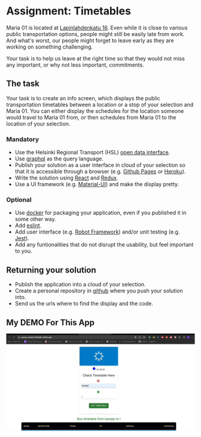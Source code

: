 # Assignment: Timetables

Maria 01 is located at [Lapinlahdenkatu 16](https://www.google.com/maps/place/Lapinlahdenkatu+16,+00180+Helsinki,+Suomi). Even while it is close to various public transportation options, people might still be easily late from work. And what's worst, our people might forget to leave early as they are working on something challenging.

Your task is to help us leave at the right time so that they would not miss any important, or why not less important, commitments.

## The task

Your task is to create an info screen, which displays the public transportation timetables between a location or a stop of your selection and Maria 01. You can either display the schedules for the location someone would travel to Maria 01 from, or then schedules from Maria 01 to the location of your selection.

### Mandatory

* Use the Helsinki Regional Transport (HSL) [open data interface](https://www.hsl.fi/en/opendata).
* Use [graphql](https://graphql.org/) as the query language.
* Publish your solution as a user interface in cloud of your selection so that it is accessible through a browser (e.g. [Github Pages](https://pages.github.com/) or [Heroku](https://www.heroku.com/)).
* Write the solution using [React](https://reactjs.org/) and [Redux](https://redux.js.org/).
* Use a UI framework (e.g. [Material-UI](https://material-ui.com/)) and make the display pretty.

### Optional

* Use [docker](https://docs.docker.com/) for packaging your application, even if you published it in some other way.
* Add [eslint](http://eslint.org/).
* Add user interface (e.g. [Robot Framework](https://robotframework.org/)) and/or unit testing (e.g. [Jest](https://jestjs.io/)).
* Add any funtionalities that do not disrupt the usability, but feel important to you.

## Returning your solution

* Publish the application into a cloud of your selection.
* Create a personal repository in [github](https://github.com) where you push your solution into.
* Send us the urls where to find the display and the code.


## My DEMO For This App
![](app.gif)


